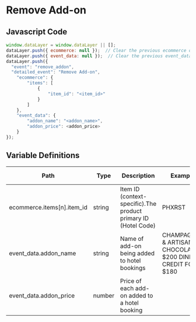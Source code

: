 # Remove Add-on

### 

## Javascript Code
```js
window.dataLayer = window.dataLayer || [];
dataLayer.push({ ecommerce: null });  // Clear the previous ecommerce object.
dataLayer.push({ event_data: null });  // Clear the previous event_data object.
dataLayer.push({
  "event": "remove_addon",
  "detailed_event": "Remove Add-on",
    "ecommerce": {
        "items": [
            {
                "item_id": "<item_id>"
            }
        ]
    },
    "event_data": {
        "addon_name": "<addon_name>",
        "addon_price": <addon_price>
    }
});
```

## Variable Definitions

|Path|Type|Description|Example|Pattern|Min Length|Max Length|Minimum|Maximum|Multiple Of|
| --- | --- | --- | --- | --- | --- | --- | --- | --- | --- |
|ecommerce.items[n].item_id|string|Item ID \(context-specific\).The product primary ID \(Hotel Code\)|PHXRST|||||||
|event_data.addon_name|string|Name of add-on being added to hotel bookings|CHAMPAGNE & ARTISANAL CHOCOLATES, $200 DINING CREDIT FOR $180|||||||
|event_data.addon_price|number|Price of each add-on added to a hotel booking||||||||




